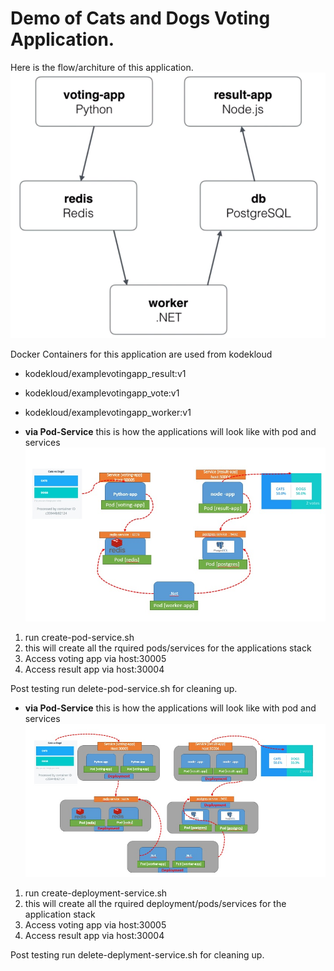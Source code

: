#  Demo of Cats and Dogs Voting Application. 

Here is the flow/architure of this application. 
![alt](cat_vs_dog.png)

Docker Containers for this application are used from kodekloud
- kodekloud/examplevotingapp_result:v1
- kodekloud/examplevotingapp_vote:v1
- kodekloud/examplevotingapp_worker:v1

- **via Pod-Service** 
this is how the applications will look like with pod and services
![alt](pod-service.jpg)

1. run create-pod-service.sh
2. this will create all the rquired pods/services for the applications stack
3. Access voting app via host:30005
4. Access result app via host:30004


Post testing run delete-pod-service.sh for cleaning up.

- **via Pod-Service** 
this is how the applications will look like with pod and services
![alt](deployment-service.jpg)

1. run create-deployment-service.sh
2. this will create all the rquired deployment/pods/services for the application stack
3. Access voting app via host:30005
4. Access result app via host:30004

Post testing run delete-deplyment-service.sh for cleaning up.